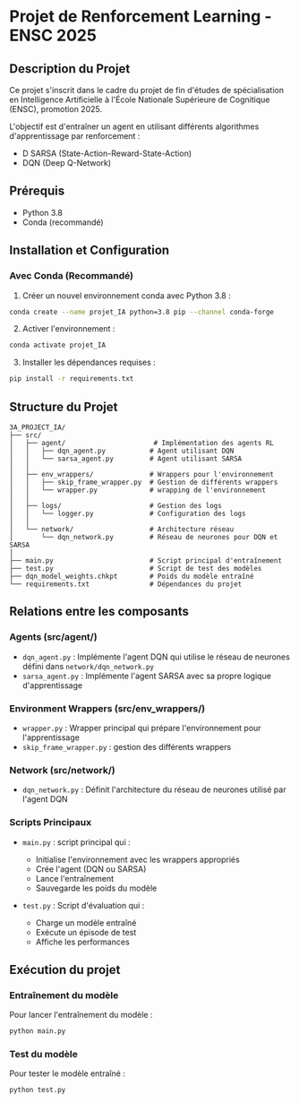 # Projet de Renforcement Learning - ENSC 2025

## Description du Projet
Ce projet s'inscrit dans le cadre du projet de fin d'études de spécialisation en Intelligence Artificielle à l'École Nationale Supérieure de Cognitique (ENSC), promotion 2025.

L'objectif est d'entraîner un agent en utilisant différents algorithmes d'apprentissage par renforcement :
- D SARSA (State-Action-Reward-State-Action)
- DQN (Deep Q-Network)

## Prérequis
- Python 3.8
- Conda (recommandé)

## Installation et Configuration

### Avec Conda (Recommandé)
1. Créer un nouvel environnement conda avec Python 3.8 :
```bash
conda create --name projet_IA python=3.8 pip --channel conda-forge
```

2. Activer l'environnement :
```bash
conda activate projet_IA
```

3. Installer les dépendances requises :
```bash
pip install -r requirements.txt
```

## Structure du Projet

```
3A_PROJECT_IA/
├── src/
│   ├── agent/                      # Implémentation des agents RL
│   │   ├── dqn_agent.py           # Agent utilisant DQN
│   │   └── sarsa_agent.py         # Agent utilisant SARSA
│   │
│   ├── env_wrappers/              # Wrappers pour l'environnement
│   │   ├── skip_frame_wrapper.py  # Gestion de différents wrappers
│   │   └── wrapper.py             # wrapping de l'environnement 
│   │
│   ├── logs/                      # Gestion des logs
│   │   └── logger.py              # Configuration des logs
│   │
│   └── network/                   # Architecture réseau
│       └── dqn_network.py         # Réseau de neurones pour DQN et SARSA
│
├── main.py                        # Script principal d'entraînement
├── test.py                        # Script de test des modèles
├── dqn_model_weights.chkpt        # Poids du modèle entraîné
└── requirements.txt               # Dépendances du projet
```

## Relations entre les composants

### Agents (src/agent/)
- `dqn_agent.py` : Implémente l'agent DQN qui utilise le réseau de neurones défini dans `network/dqn_network.py`
- `sarsa_agent.py` : Implémente l'agent SARSA avec sa propre logique d'apprentissage

### Environment Wrappers (src/env_wrappers/)
- `wrapper.py` : Wrapper principal qui prépare l'environnement pour l'apprentissage
- `skip_frame_wrapper.py` : gestion des différents wrappers 

### Network (src/network/)
- `dqn_network.py` : Définit l'architecture du réseau de neurones utilisé par l'agent DQN

### Scripts Principaux
- `main.py` : script  principal qui :
  - Initialise l'environnement avec les wrappers appropriés
  - Crée l'agent (DQN ou SARSA)
  - Lance l'entraînement
  - Sauvegarde les poids du modèle

- `test.py` : Script d'évaluation qui :
  - Charge un modèle entraîné
  - Exécute un épisode de test
  - Affiche les performances

## Exécution du projet

### Entraînement du modèle
Pour lancer l'entraînement du modèle :
```bash
python main.py
```

### Test du modèle
Pour tester le modèle entraîné :
```bash
python test.py
```
